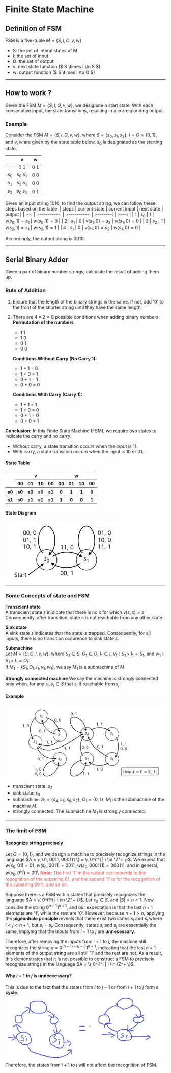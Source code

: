 # Finite State Machine

## Definition of FSM

FSM is a five-tuple $M = \{ S, I, O, v, w \}$

- S: the set of interal states of M
- I: the set of input
- O: the set of output
- v: next state function ($ S \times I \to S $)
- w: output function ($ S \times I \to O $)

---

## How to work ?

Given the FSM $M = \{ S, I, O, v, w \}$, we designate a start state. With each consecutive input, the state transitions, resulting in a corresponding output.

### Example

Consider the FSM $M = \{ S, I, O, v, w \}$, where $S = \{ s_0, s_1, s_2 \}$, $I = O = \{ 0, 1 \}$, and $v, w$ are given by the state table below. $s_0$ is designated as the starting state.

|       |  v          |  w  |
|:-----:|:-----------:|:---:|
|       | 0 1         | 0 1 |
| $s_0$ | $s_0$ $s_1$ | 0 0 |
| $s_1$ | $s_2$ $s_1$ | 0 0 |
| $s_2$ | $s_0$ $s_1$ | 0 1 |

Given an input string 1010, to find the output string, we can follow these steps based on the table:
| steps | current state | current input | next state | output |
| :--:  | :-----------: | :-----------: | :--------: | :----: |
| 1 | $s_0$ | 1 | $v(s_0, 1)=s_1$ | $w(s_0, 1)=0$ |
| 2 | $s_1$ | 0 | $v(s_1, 0)=s_2$ | $w(s_1, 0)=0$ |
| 3 | $s_2$ | 1 | $v(s_2, 1)=s_1$ | $w(s_2, 1)=1$ |
| 4 | $s_1$ | 0 | $v(s_1, 0)=s_2$ | $w(s_1, 0)=0$ |

Accordingly, the output string is 0010.

---

## Serial Binary Adder

Given a pair of binary number strings, calculate the result of adding them up.  

### Rule of Addition

1. Ensure that the length of the binary strings is the same. If not, add '0' to the front of the shorter string until they have the same length.
2. There are $4 \times 2 = 8$ possible conditions when adding binary numbers:  
    **Permutation of the numbers**
    - 1 1
    - 1 0
    - 0 1
    - 0 0

    **Conditions Without Carry (No Carry 1):**  
    - 1 + 1 = 0
    - 1 + 0 = 1
    - 0 + 1 = 1
    - 0 + 0 = 0

    **Conditions With Carry (Carry 1):**
    - 1 + 1 = 1
    - 1 + 0 = 0
    - 0 + 1 = 0
    - 0 + 0 = 1

**Conclusion:** In this Finite State Machine (FSM), we require two states to indicate the carry and no carry.

- Without carry, a state transition occurs when the input is 11.
- With carry, a state transition occurs when the input is 10 or 01.

#### State Table

<table>
    <tr>
        <th rowspan="2"></th>
        <th colspan="4">v</th>
        <th colspan="4">w</th>
    </tr>
    <tr>
        <th>00</th>
        <th>01</th>
        <th>10</th>
        <th>00</th>
        <th>00</th>
        <th>01</th>
        <th>10</th>
        <th>00</th>
    </tr>
    <tr>
        <th>s0</th>
        <th>s0</th>
        <th>s0</th>
        <th>s0</th>
        <th>s1</th>
        <th>0</th>
        <th>1</th>
        <th>1</th>
        <th>0</th>
    </tr>
    <tr>
        <th>s1</th>
        <th>s0</th>
        <th>s1</th>
        <th>s1</th>
        <th>s1</th>
        <th>1</th>
        <th>0</th>
        <th>0</th>
        <th>1</th>
    </tr>

</table>

#### State Diagram

![Fig](./FSM_addition.png)

---

### Some Concepts of state and FSM

**Transcient state**  
A transcient state $s$ inidicate that there is no $x$ for which $v(s, x)=s$. Consequently, after transition, state s is not reachable from any other state.  

**Sink state**  
A sink state $s$ indicates that the state is trapped. Consequently, for all inputs, there is no transition occurence to sink state $s$.  

**Submachine**  
Let $M = \{ S, O, I, v, w \}$, where $S_1 \in S$, $O_1 \in O$, $I_1 \in I$, $v_1: S_1 \times I_1 = S_1$, and $w_1: S_1 \times I_1 = O_1$.  
If $M_1 = \{ S_1, O_1, I_1, v_1, w_1 \}$, we say $M_1$ is a submachine of $M$.

**Strongly connected machine**
We say the machine is strongly connected only when, for any $s_i, s_j \in S$ that $s_i$ if reachable from $s_j$.

#### Example

![Fig](./FSM_example.png)

- transcient state: $s_2$
- sink state: $s_3$
- submachine: $S_1 = \{ s_4, s_5, s_6, s_7 \}$, $O_1 = \{ 0, 1 \}$. $M_1$ is the submachine of the machine $M$.
- strongly connected: The submachine $M_1$ is strongly connected.

---

### The limit of FSM

#### Recognize string precisely

Let $O = \{ 0, 1 \}$, and we design a machine to precisely recognize strings in the language $A = \{ 01, 0011, 000111 \} = \{ 0^i1^i | i \in \Z^+ \}$.
We expect that $w(s_0, 01) = 01$, $w(s_0, 0011) = 0011$, $w(s_0, 000111) = 000111$, and in general, $w(s_0, 0^i1^i) = 0^i1^i$.
<font color = #FF5151>**Note:** The first '1' in the output corresponds to the recognition of the substring 01, and the second '1' is for the recognition of the substring 0011, and so on.</font>

Suppose there is a FSM with $n$ states that precisely recognizes the language $A = \{ 0^i1^i | i \in \Z^+ \}$.
Let $s_0 \in S$, and $|S| = n \geq 1$.
Now, consider the string $0^{n+1}1^{n+1}$, and our expectation is that the last $n+1$ elements are '1', while the rest are '0'.
However, because $n + 1 > n$, applying the **pigeonhole principle** reveals that there exist two states $s_i$ and $s_j$ where $i \lt j \lt n+1$, but $s_i = s_j$.
Consequently, states $s_i$ and $s_j$ are essentially the same, implying that the inputs from $i+1$ to $j$ are **unnecessary**.

Therefore, after removing the inputs from $i+1$ to $j$, the machine still recognizes the string $x = 0^{(n+1) - (j-i)}1^{n+1}$, indicating that the last $n+1$ elements of the output string are all still '1' and the rest are not.
As a result, this demonstrates that it is not possible to construct a FSM to precisely recognize strings in the language $A = \{ 0^i1^i | i \in \Z^+ \}$.

#### Why $i+1$ to $j$ is unneccessary?

This is due to the fact that the states from $i$ to $j-1$ or from $i+1$ to $j$ form a **cycle**.
![Fig](./image.png)
Therefore, the states from $i+1$ to $j$ will not affect the recognition of FSM.
